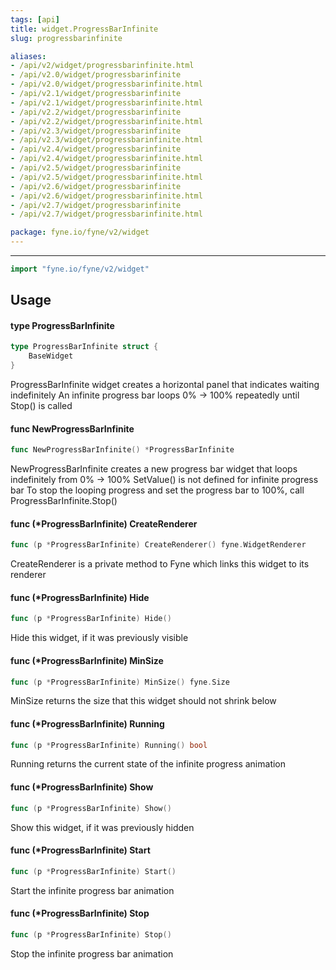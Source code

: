 ```yaml
---
tags: [api]
title: widget.ProgressBarInfinite
slug: progressbarinfinite

aliases:
- /api/v2/widget/progressbarinfinite.html
- /api/v2.0/widget/progressbarinfinite
- /api/v2.0/widget/progressbarinfinite.html
- /api/v2.1/widget/progressbarinfinite
- /api/v2.1/widget/progressbarinfinite.html
- /api/v2.2/widget/progressbarinfinite
- /api/v2.2/widget/progressbarinfinite.html
- /api/v2.3/widget/progressbarinfinite
- /api/v2.3/widget/progressbarinfinite.html
- /api/v2.4/widget/progressbarinfinite
- /api/v2.4/widget/progressbarinfinite.html
- /api/v2.5/widget/progressbarinfinite
- /api/v2.5/widget/progressbarinfinite.html
- /api/v2.6/widget/progressbarinfinite
- /api/v2.6/widget/progressbarinfinite.html
- /api/v2.7/widget/progressbarinfinite
- /api/v2.7/widget/progressbarinfinite.html

package: fyne.io/fyne/v2/widget
---
```



---
```go
import "fyne.io/fyne/v2/widget"
```

## Usage

#### type ProgressBarInfinite

```go
type ProgressBarInfinite struct {
	BaseWidget
}
```

ProgressBarInfinite widget creates a horizontal panel that indicates waiting indefinitely An infinite progress bar loops 0% -> 100% repeatedly until Stop() is called

#### func  NewProgressBarInfinite

```go
func NewProgressBarInfinite() *ProgressBarInfinite
```
NewProgressBarInfinite creates a new progress bar widget that loops indefinitely from 0% -> 100% SetValue() is not defined for infinite progress bar To stop the looping progress and set the progress bar to 100%, call ProgressBarInfinite.Stop()

#### func (*ProgressBarInfinite) CreateRenderer

```go
func (p *ProgressBarInfinite) CreateRenderer() fyne.WidgetRenderer
```
CreateRenderer is a private method to Fyne which links this widget to its renderer

#### func (*ProgressBarInfinite) Hide

```go
func (p *ProgressBarInfinite) Hide()
```
Hide this widget, if it was previously visible

#### func (*ProgressBarInfinite) MinSize

```go
func (p *ProgressBarInfinite) MinSize() fyne.Size
```
MinSize returns the size that this widget should not shrink below

#### func (*ProgressBarInfinite) Running

```go
func (p *ProgressBarInfinite) Running() bool
```
Running returns the current state of the infinite progress animation

#### func (*ProgressBarInfinite) Show

```go
func (p *ProgressBarInfinite) Show()
```
Show this widget, if it was previously hidden

#### func (*ProgressBarInfinite) Start

```go
func (p *ProgressBarInfinite) Start()
```
Start the infinite progress bar animation

#### func (*ProgressBarInfinite) Stop

```go
func (p *ProgressBarInfinite) Stop()
```
Stop the infinite progress bar animation
